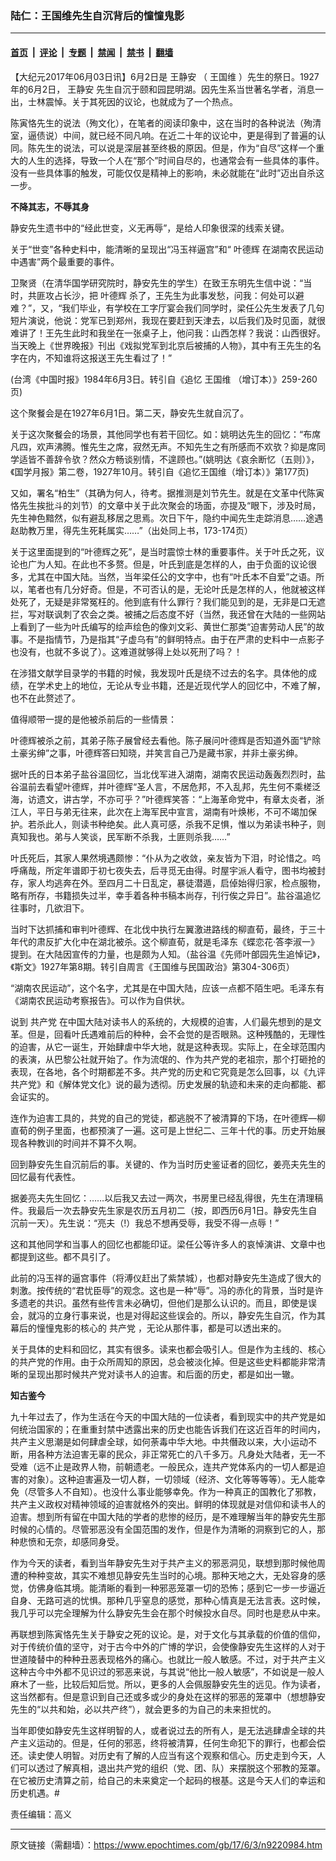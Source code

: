 ### 陆仁：王国维先生自沉背后的憧憧鬼影

---

#### [首页](../../../..?n9220984) &nbsp;|&nbsp; [评论](../../../../../epoch-comment?n9220984) &nbsp;|&nbsp; [专题](../../../../../epoch-special?n9220984) &nbsp;|&nbsp; [禁闻](../../../../../epoch-news?n9220984) &nbsp;|&nbsp; [禁书](../../../../../books?n9220984) &nbsp;|&nbsp; [翻墙](https://github.com/gfw-breaker/nogfw/blob/master/README.md?n9220984)


<div class="post_content" id="artbody" itemprop="articleBody">
 <!-- article content begin -->
 <p>
  【大纪元2017年06月03日讯】6月2日是
  <ok href="https://www.epochtimes.com/gb/tag/%E7%8E%8B%E9%9D%99%E5%AE%89.html">
   王静安
  </ok>
  （
  <ok href="https://www.epochtimes.com/gb/tag/%E7%8E%8B%E5%9B%BD%E7%BB%B4.html">
   王国维
  </ok>
  ）先生的祭日。1927年的6月2日，
  <ok href="https://www.epochtimes.com/gb/tag/%E7%8E%8B%E9%9D%99%E5%AE%89.html">
   王静安
  </ok>
  先生自沉于颐和园昆明湖。因先生系当世著名学者，消息一出，士林震悼。关于其死因的议论，也就成为了一个热点。
 </p>
 <p>
  陈寅恪先生的说法（殉文化），在笔者的阅读印象中，这在当时的各种说法（殉清室，逼债说）中间，就已经不同凡响。在近二十年的议论中，更是得到了普遍的认同。陈先生的说法，可以说是深层甚至终极的原因。但是，作为“自尽”这样一个重大的人生的选择，导致一个人在“那个”时间自尽的，也通常会有一些具体的事件。没有一些具体事的触发，可能仅仅是精神上的影响，未必就能在“此时”迈出自杀这一步。
 </p>
 <p>
  <strong>
   不降其志，不辱其身
  </strong>
 </p>
 <p>
  静安先生遗书中的“经此世变，义无再辱”，是给人印象很深的线索关键。
 </p>
 <p>
  关于“世变”各种史料中，能清晰的呈现出“冯玉祥逼宫”和“
  <ok href="https://www.epochtimes.com/gb/tag/%E5%8F%B6%E5%BE%B7%E8%BE%89.html">
   叶德辉
  </ok>
  在湖南农民运动中遇害”两个最重要的事件。
 </p>
 <p>
  卫聚贤（在清华国学研究院时，静安先生的学生）在致王东明先生信中说：“当时，共匪攻占长沙，把
  <ok href="https://www.epochtimes.com/gb/tag/%E5%8F%B6%E5%BE%B7%E8%BE%89.html">
   叶德辉
  </ok>
  杀了，王先生为此事发愁，问我：何处可以避难？”，又，“我们毕业，有学校在工字厅宴会我们同学时，梁任公先生发表了几句短片演说，他说：党军已到郑州，我现在要赶到天津去，以后我们及时见面，就很难讲了！王先生此时和我坐在一张桌子上，他问我：山西怎样？我说：山西很好。当天晚上《世界晚报》刊出《戏拟党军到北京后被捕的人物》，其中有王先生的名字在内，不知谁将这报送王先生看过了！”
 </p>
 <p>
  (台湾《中国时报》1984年6月3日。转引自《追忆
  <ok href="https://www.epochtimes.com/gb/tag/%E7%8E%8B%E5%9B%BD%E7%BB%B4.html">
   王国维
  </ok>
  （增订本）》259-260页)
 </p>
 <p>
  这个聚餐会是在1927年6月1日。第二天，静安先生就自沉了。
 </p>
 <p>
  关于这次聚餐会的场景，其他同学也有若干回忆。如：姚明达先生的回忆：“布席凡四，欢声沸腾。惟先生之席，寂然无声。不知先生之有所感而不欢欤？抑是席同学适皆不善辞令欤？然众方畅谈别情，不遑顾也。”(姚明达《哀余断忆（五则）》，《国学月报》第二卷，1927年10月。转引自《追忆王国维（增订本）》第177页)
 </p>
 <p>
  又如，署名“柏生”（其确为何人，待考。据推测是刘节先生。就是在文革中代陈寅恪先生挨批斗的刘节）的文章中关于此次聚会的场面，亦提及“眼下，涉及时局，先生神色黯然，似有避乱移居之思焉。次日下午，隐约中闻先生走踪消息……途遇赵助教万里，得先生死耗属实……”（出处同上书，173-174页）
 </p>
 <p>
  关于这里面提到的“叶德辉之死”，是当时震惊士林的重要事件。关于叶氏之死，议论也广为人知。在此也不多赘。但是，叶氏到底是怎样的人，由于负面的议论很多，尤其在中国大陆。当然，当年梁任公的文字中，也有“叶氏本不自爱”之语。所以，笔者也有几分好奇。但是，不可否认的是，无论叶氏是怎样的人，他就被这样处死了，无疑是非常冤枉的。他到底有什么罪行？我们能见到的是，无非是口无遮拦，写对联讽刺了农会之类。被捕之后态度不好（当然，我还曾在大陆的一些网站上看到了一些为叶氏编写的绘声绘色的像刘文彩、黄世仁那类“迫害劳动人民”的故事。不是指情节，乃是指其“子虚乌有”的鲜明特点。由于在严肃的史料中一点影子也没有，也就不多说了）。这难道就够得上处以死刑了吗？！
 </p>
 <p>
  在涉猎文献学目录学的书籍的时候，我发现叶氏是绕不过去的名字。具体他的成绩，在学术史上的地位，无论从专业书籍，还是近现代学人的回忆中，不难了解，也不在此赘述了。
 </p>
 <p>
  值得顺带一提的是他被杀前后的一些情景：
 </p>
 <p>
  叶德辉被杀之前，其弟子陈子展曾经去看他。陈子展问叶德辉是否知道外面“铲除土豪劣绅”之事，叶德辉答曰知晓，并笑言自己乃是藏书家，并非土豪劣绅。
 </p>
 <p>
  据叶氏的日本弟子盐谷温回忆，当北伐军进入湖南，湖南农民运动轰轰烈烈时，盐谷温前去看望叶德辉，并叶德辉“圣人言，不居危邦，不入乱邦，先生何不乘槎泛海，访遗文，讲古学，不亦可乎？”叶德辉笑答：“上海革命党中，有章太炎者，浙江人，平日与弟无往来，此次在上海军民中宣言，湖南有叶焕彬，不可不竭加保护。若杀此人，则读书种绝矣。此人真可感，杀我不足惧，惟以为弟读书种子，则真知我也。弟与人笑谈，民军断不杀我，土匪则杀我……”
 </p>
 <p>
  叶氏死后，其家人果然境遇颇惨：“仆从为之收敛，亲友皆为下泪，时论惜之。呜呼痛哉，所定年谱即于初七夜失去，后寻觅无由得。时屋宇派人看守，图书均被封存，家人均逃奔在外。至四月二十日乱定，暴徒潜遁，启倬始得归家，检点服物，略有所存，书籍损失过半，幸手着各种书稿本尚存，刊行俟之异日”。盐谷温追忆往事时，几欲泪下。
 </p>
 <p>
  当时下达抓捕和审判叶德辉、在北伐中执行左翼激进路线的柳直荀，最终，于三十年代的肃反扩大化中在湖北被杀。这个柳直荀，就是毛泽东《蝶恋花·答李淑一》提到。在大陆因宣传的力量，也是颇为人知。（盐谷温《先师叶郋园先生追悼记》，《斯文》1927年第8期。转引自周言《王国维与民国政治》第304-306页）
 </p>
 <p>
  “湖南农民运动”，这个名字，尤其是在中国大陆，应该一点都不陌生吧。毛泽东有《湖南农民运动考察报告》。可以作为自供状。
 </p>
 <p>
  说到
  <ok href="https://www.epochtimes.com/gb/tag/%E5%85%B1%E4%BA%A7%E5%85%9A.html">
   共产党
  </ok>
  在中国大陆对读书人的系统的，大规模的迫害，人们最先想到的是文革。但是，回看叶氏遇难前后的种种，会不会觉的是否眼熟。这种残酷的，无理性的迫害，从它一诞生，开始肆虐中华大地，就是这种表现。实际上，在全球范围内的表演，从巴黎公社就开始了。作为流氓的、作为共产党的老祖宗，那个打砸抢的表现，在各地，各个时期都差不多。共产党的历史和它究竟是怎么回事，以《九评共产党》和《解体党文化》说的最为透彻。历史发展的轨迹和未来的走向都能、都会证实的。
 </p>
 <p>
  连作为迫害工具的，共党的自己的党徒，都逃脱不了被清算的下场，在叶德辉—柳直荀的例子里面，也都预演了一遍。这可是上世纪二、三年十代的事。历史开始展现各种教训的时间并不算不久啊。
 </p>
 <p>
  回到静安先生自沉前后的事。关键的、作为当时历史鉴证者的回忆，姜亮夫先生的回忆最有代表性。
 </p>
 <p>
  据姜亮夫先生回忆：……以后我又去过一两次，书房里已经乱得很，先生在清理稿件。我最后一次去静安先生家是农历五月初二（按，即西历6月1日。静安先生自沉前一天）。先生说：“亮夫（!）我总不想再受辱，我受不得一点辱！”
 </p>
 <p>
  这和其他同学和当事人的回忆也都能印证。梁任公等许多人的哀悼演讲、文章中也都提到这些。都不具引了。
 </p>
 <p>
  此前的冯玉祥的逼宫事件（将溥仪赶出了紫禁城），也都对静安先生造成了很大的刺激。按传统的“君忧臣辱”的观念。这也是一种“辱”。冯的赤化的背景，当时是许多遗老的共识。虽然有些传言未必确切，但他们是那么认识的。而且，即使是误会，就冯的立身行事来说，也是对得起这些误会的。所以，静安先生自沉，作为其幕后的憧憧鬼影的核心的
  <ok href="https://www.epochtimes.com/gb/tag/%E5%85%B1%E4%BA%A7%E5%85%9A.html">
   共产党
  </ok>
  ，无论从那件事，都是可以透出来的。
 </p>
 <p>
  关于具体的史料和回忆，其实有很多。读来也都会吸引人。但是作为主线的、核心的共产党的作用。由于众所周知的原因，总会被淡化掉。但是这些史料都能非常清晰的呈现出那时候共产党对读书人的迫害。和后面的历史，都是如出一辙。
 </p>
 <p>
  <strong>
   知古鉴今
  </strong>
 </p>
 <p>
  九十年过去了，作为生活在今天的中国大陆的一位读者，看到现实中的共产党是如何统治国家的；在重重封禁中透露出来的历史也能告诉我们在这近百年的时间内，共产主义思潮是如何肆虐全球，如何荼毒中华大地。中共僭政以来，大小运动不断，用各种方法迫害无辜的民众，非正常死亡的八千多万。凡身处大陆者，无一不受难（远不止是政界人物，前朝遗老。一般民众，连共产党体系内的一切人都是迫害的对象）。这种迫害遍及一切人群，一切领域（经济、文化等等等等）。无人能幸免（尽管多人不自知）。也没什么事业能够幸免。作为一种真正的国教化了邪教，共产主义政权对精神领域的迫害就格外的突出。鲜明的体现就是对信仰和读书人的迫害。想到所有留在中国大陆的学者的悲惨的经历，是不难理解当年的静安先生那时候的心情的。尽管邪恶没有全国范围的发作，但是作为清晰的洞察到它的人，那种悲愤和无奈，却感同身受。
 </p>
 <p>
  作为今天的读者，看到当年静安先生对于共产主义的邪恶洞见，联想到那时候他周遭的种种变故，其实不难想见静安先生当时的心境。那种天地之大，无处容身的感觉，仿佛身临其境。能清晰的看到一种邪恶笼罩一切的恐怖；感到它一步一步逼近自身、无路可逃的忧惧。那种几乎窒息的感觉，那种心情真是无法言表。这时候，我几乎可以完全理解为什么静安先生会在那个时候投水自尽。同时也是悲从中来。
 </p>
 <p>
  再联想到陈寅恪先生关于静安之死的议论。是，对于文化与其承载的价值的信仰，对于传统价值的坚守，对于古今中外的广博的学识，会使像静安先生这样的人对于世道陵替中的种种丑恶表现格外的痛心。也就比一般人敏感。不过，对于共产主义这种古今中外都不见识过的邪恶来说，与其说“他比一般人敏感”，不如说是一般人麻木了一些，比较后知后觉。所以，更多的人会佩服静安先生的远见。作为读者，这当然都有。但是意识到自己还或多或少的身处在这样的邪恶的笼罩中（想想静安先生的“以共和始，必以共产终”），就会更多的为自己的未来担忧的。
 </p>
 <p>
  当年即使如静安先生这样明智的人，或者说过去的所有人，是无法逃肆虐全球的共产主义运动的。但是，任何的邪恶，终将被清算，任何生命犯下的罪行，也都会偿还。读史使人明智。对历史有了解的人应当有这个观察和信心。历史走到今天，人们可以透过了解真相，退出共产党的组织（党、团、队）来摆脱这个邪教的笼罩。在它被历史清算之前，给自己的未来奠定一个起码的根基。这是今天人们的幸运和历史机遇。#
 </p>
 <p>
  责任编辑：高义
 </p>
 <!-- article content end -->
 <div id="below_article_ad">
 </div>
</div>


---

原文链接（需翻墙）：https://www.epochtimes.com/gb/17/6/3/n9220984.htm